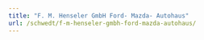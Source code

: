 ```yaml
---
title: "F. M. Henseler GmbH Ford- Mazda- Autohaus"
url: /schwedt/f-m-henseler-gmbh-ford-mazda-autohaus/
---
```

